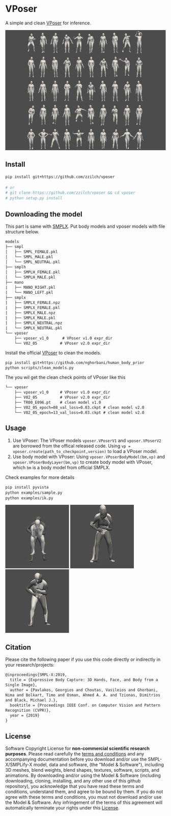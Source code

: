 # VPoser

A simple and clean [VPoser](https://github.com/nghorbani/human_body_prior) for inference.

![samples](./assets/samples.png)


## Install

```bash
pip install git+https://github.com/zzilch/vposer

# or
# git clone https://github.com/zzilch/vposer && cd vposer
# python setup.py install
```

## Downloading the model

This part is same with [SMPLX](https://smpl-x.is.tuebingen.mpg.de/). Put body models and vposer models with file structure below.

```
models
├── smpl
│   ├── SMPL_FEMALE.pkl
│   └── SMPL_MALE.pkl
│   └── SMPL_NEUTRAL.pkl
├── smplh
│   ├── SMPLH_FEMALE.pkl
│   └── SMPLH_MALE.pkl
├── mano
|   ├── MANO_RIGHT.pkl
|   └── MANO_LEFT.pkl
├── smplx
|   ├── SMPLX_FEMALE.npz
|   ├── SMPLX_FEMALE.pkl
|   ├── SMPLX_MALE.npz
|   ├── SMPLX_MALE.pkl
|   ├── SMPLX_NEUTRAL.npz
|   └── SMPLX_NEUTRAL.pkl
└── vposer
    ├── vposer_v1_0      # VPoser v1.0 expr_dir
    └── V02_05          # VPoser v2.0 expr_dir
```

Install the official [VPoser](https://github.com/nghorbani/human_body_prior) to clean the models.

```
pip install git+https://github.com/nghorbani/human_body_prior
python scripts/clean_models.py
```

The you wil get the clean check points of VPoser like this
```
└── vposer
    ├── vposer_v1_0     # VPoser v1.0 expr_dir
    ├── V02_05          # VPoser v2.0 expr_dir
    ├── TR00_E096.pt    # clean model v1.0 
    ├── V02_05_epoch=08_val_loss=0.03.ckpt # clean model v2.0
    └── V02_05_epoch=13_val_loss=0.03.ckpt # clean model v2.0
```

## Usage

1. Use VPoser: The VPoser models `vposer.VPoserV1` and `vposer.VPoserV2` are borrowed from the offical released code.  Using `vp = vposer.create(path_to_checkpoint,version)` to load a VPoser model.  
2. Use body model with VPoser: Using `vposer.VPoserBodyModel(bm,vp)` and  `vposer.VPoserBodyLayer(bm,vp)` to create body model with VPoser, which `bm` is a body model from official SMPLX.

Check examples for more details

```bash
pip install pyvista
python examples/sample.py
python examples/ik.py
```

![ik_SGD](./assets/ik_SGD.gif) ![ik_Adam](./assets/ik_Adam.gif) ![ik_LBFGS](./assets/ik_LBFGS.gif)


## Citation

Please cite the following paper if you use this code directly or indirectly in your research/projects:
```
@inproceedings{SMPL-X:2019,
  title = {Expressive Body Capture: 3D Hands, Face, and Body from a Single Image},
  author = {Pavlakos, Georgios and Choutas, Vasileios and Ghorbani, Nima and Bolkart, Timo and Osman, Ahmed A. A. and Tzionas, Dimitrios and Black, Michael J.},
  booktitle = {Proceedings IEEE Conf. on Computer Vision and Pattern Recognition (CVPR)},
  year = {2019}
}
```

## License

Software Copyright License for **non-commercial scientific research purposes**.
Please read carefully the [terms and conditions](./LICENSE) and any accompanying documentation before you download and/or use the SMPL-X/SMPLify-X model, data and software, (the "Model & Software"), including 3D meshes, blend weights, blend shapes, textures, software, scripts, and animations. By downloading and/or using the Model & Software (including downloading, cloning, installing, and any other use of this github repository), you acknowledge that you have read these terms and conditions, understand them, and agree to be bound by them. If you do not agree with these terms and conditions, you must not download and/or use the Model & Software. Any infringement of the terms of this agreement will automatically terminate your rights under this [License](./LICENSE).